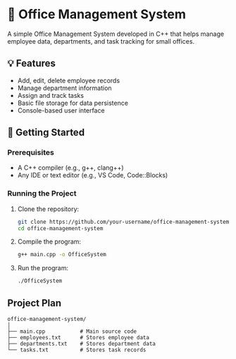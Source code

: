 # 🏢 Office Management System

A simple Office Management System developed in C++ that helps manage employee data, departments, and task tracking for small offices.

## 💡 Features

- Add, edit, delete employee records
- Manage department information
- Assign and track tasks
- Basic file storage for data persistence
- Console-based user interface

## 🚀 Getting Started

### Prerequisites

- A C++ compiler (e.g., g++, clang++)
- Any IDE or text editor (e.g., VS Code, Code::Blocks)

### Running the Project

1. Clone the repository:

   ```bash
   git clone https://github.com/your-username/office-management-system.git
   cd office-management-system
2. Compile the program:

   ```bash
   g++ main.cpp -o OfficeSystem

3. Run the program:

     ```bash
     ./OfficeSystem

## Project Plan

```
office-management-system/
│
├── main.cpp           # Main source code
├── employees.txt      # Stores employee data
├── departments.txt    # Stores department data
└── tasks.txt          # Stores task records
```

